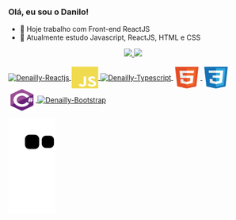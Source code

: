 ### Olá, eu sou o Danilo!

- 🔭 Hoje trabalho com Front-end ReactJS
- 🌱 Atualmente estudo Javascript, ReactJS, HTML e CSS

<div align="center">
  <a href="https://github.com/Denailly">
  <img height="180em" src="https://github-readme-stats.vercel.app/api?username=Denailly&show_icons=true&theme=aura&include_all_commits=true&count_private=true"/>
  <img height="180em" src="https://github-readme-stats.vercel.app/api/top-langs/?username=Denailly&layout=compact&langs_count=7&theme=aura"/>
</div>

<div style="display: inline_block"><br>
  <img align="center" alt="Denailly-Reactjs" height="45" width="55" src="https://cdn.jsdelivr.net/gh/devicons/devicon/icons/react/react-original.svg">
  <img align="center" alt="Denailly-Js" height="45" width="55" src="https://raw.githubusercontent.com/devicons/devicon/master/icons/javascript/javascript-plain.svg">
  <img align="center" alt="Denailly-Typescript" height="45" width="55" src="https://cdn.jsdelivr.net/gh/devicons/devicon/icons/typescript/typescript-original.svg">
  <img align="center" alt="Denailly-HTML" height="45" width="55" src="https://raw.githubusercontent.com/devicons/devicon/master/icons/html5/html5-original.svg">
  <img align="center" alt="Denailly-CSS" height="45" width="55"   src="https://raw.githubusercontent.com/devicons/devicon/master/icons/css3/css3-original.svg">
  <img align="center" alt="Denailly-Csharp" height="45" width="55" src="https://raw.githubusercontent.com/devicons/devicon/master/icons/csharp/csharp-original.svg">
  <img align="center" alt="Denailly-Bootstrap" height="45" width="55" src="https://cdn.jsdelivr.net/gh/devicons/devicon/icons/bootstrap/bootstrap-original.svg" />
</div>
  
![Snake animation](https://github.com/Denailly/Denailly/blob/output/github-contribution-grid-snake.svg)
